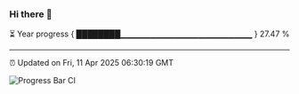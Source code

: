 ### Hi there 👋

⏳ Year progress { ████████▁▁▁▁▁▁▁▁▁▁▁▁▁▁▁▁▁▁▁▁▁▁ } 27.47 %

---

⏰ Updated on Fri, 11 Apr 2025 06:30:19 GMT

![Progress Bar CI](https://github.com/liununu/liununu/workflows/Progress%20Bar%20CI/badge.svg)
